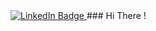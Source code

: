 <div id="badges">
  <a href="https://www.linkedin.com/in/bogdan-dragan-023ba525a/">
    <img src="https://img.shields.io/badge/LinkedIn-blue?style=for-the-badge&logo=linkedin&logoColor=white" alt="LinkedIn Badge"/>
  </a>
### Hi There !
</div>
<!--
 Now is the time for me to move on with a career change and go back to my old passion, software coding. 
In the past I been used to code in  C / C++. 

🌱 I’m currently learning to code in Python, going through HyperionDev bootcamp. I'm planning to learn future coding languages as Java and I would like to have a pick
at AWS also. 

In the meantime if you are intrested in my protofolio, please feel free to have a look at my repositories.
-->
<div id="header" align="center">
  <img src="https://media.giphy.com/media/17b875GGvV9m9sLmNc/giphy.gif" width="100"/>
</div>
